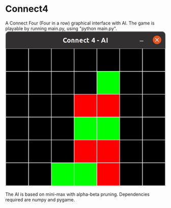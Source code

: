 # Connect4
A Connect Four (Four in a row) graphical interface with AI. The game is playable by running main.py, using "python main.py".
![](connect.png)

The AI is based on mini-max with alpha-beta pruning.
Dependencies required are numpy and pygame.